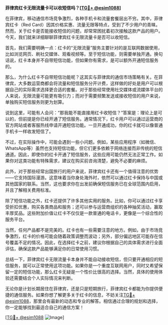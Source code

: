**菲律宾红卡无限流量卡可以收短信吗？[[TG💪+ @esim1088](https://t.me/s/esim1088)]**

在菲律宾，移动通信市场竞争激烈，各种手机卡和流量套餐层出不穷。其中，菲律宾红卡（Red Card）因其价格实惠、流量无限等特点，受到了不少用户的青睐。然而，关于红卡是否能接收短信的问题，却常常困扰着初次接触这款产品的用户。今天，我们就来详细聊聊菲律宾红卡无限流量卡是否可以收短信。

首先，我们需要明确一点：红卡的“无限流量”服务主要针对的是互联网数据使用，比如浏览网页、刷社交媒体、观看视频等。至于短信功能，则需要单独开通。换句话说，红卡本身并不自带短信功能，但如果你有需求，是可以额外开通短信服务的。

那么，为什么红卡不自带短信功能呢？这其实与菲律宾的通信市场策略有关。在菲律宾，大多数运营商都会将流量和短信服务分开计费，这样做的好处是用户可以根据自己的实际需求选择更合适的套餐。对于那些经常使用社交媒体或流媒体平台的人来说，无限流量可能更有吸引力；而对于需要频繁发送或接收短信的用户来说，单独购买短信服务则更为划算。

说到这里，可能有人会问：“那我能不能直接用红卡收短信？”答案是：理论上是可以的，但前提是你已经开通了短信服务。通常情况下，红卡用户可以通过运营商的官方网站或者客服热线申请开通短信功能。一旦开通成功，你的红卡就可以像普通手机卡一样收发短信了。

不过，在实际操作中，可能会遇到一些小问题。例如，某些应用程序（如微信、WhatsApp等）虽然也支持短信功能，但它们更多依赖于网络连接而非传统的短信通道。因此，即使你的红卡开通了短信服务，这些应用可能仍然无法正常工作。如果你对这类功能有特殊需求，建议在购买前咨询清楚，避免不必要的麻烦。

此外，对于那些经常出国旅行的用户来说，菲律宾红卡还有一个值得注意的优势——它支持国际漫游。这意味着当你身处海外时，依然可以通过红卡保持与中国或其他国家的联系。当然，这也要求你在出发前确保短信服务已在全球范围内启用，并且了解相关费用标准。

除了短信功能之外，红卡还提供了许多其他实用的服务。比如，你可以通过红卡享受折扣优惠，购买各类商品和服务；还可以参与运营商组织的各种抽奖活动，赢取丰厚奖品。这些附加价值让红卡不仅仅是一款普通的电话卡，更像是一个综合性的服务平台。

当然，任何产品都不是完美的。红卡也有一些需要注意的地方。例如，由于市场竞争激烈，红卡的价格可能会随着政策调整而波动；另外，部分偏远地区可能存在信号覆盖不足的情况。因此，在选择红卡之前，建议你根据自己的具体需求进行全面评估，确保这款产品能够满足你的日常使用习惯。

总结一下，菲律宾红卡无限流量卡本身并不能自动接收短信，但只要开通相应的短信服务，就可以正常使用这项功能。如果你是一个重度互联网用户，同时又希望保留一定的短信功能，那么红卡无疑是一个性价比很高的选择。当然，具体的使用体验还需要结合个人实际情况来判断。

无论你是计划长期居住在菲律宾，还是只是短期旅行，菲律宾红卡都能为你提供便捷的通信服务。如果你想了解更多关于红卡的信息，不妨关注[TG💪+ @esim1088](https://t.me/s/esim1088)，那里会有最新的动态和专业的解答。相信通过合理的规划和选择，你一定能够找到最适合自己的通信方案！

[[TG💪+ @esim1088](https://t.me/s/esim1088) ![Image](https://i.postimg.cc/4NQfJmqS/Snipaste-2025-05-13-00-14-12.png)]
